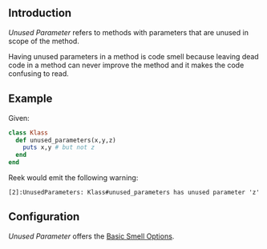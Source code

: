 ## Introduction

_Unused Parameter_ refers to methods with parameters that are unused in scope of the method.

Having unused parameters in a method is code smell because leaving dead code in
a method can never improve the method and it makes the code confusing to read.

## Example

Given:

```ruby
class Klass
  def unused_parameters(x,y,z)
    puts x,y # but not z
  end
end
```

Reek would emit the following warning:

```
[2]:UnusedParameters: Klass#unused_parameters has unused parameter 'z'
```

## Configuration

_Unused Parameter_ offers the [Basic Smell Options](Basic-Smell-Options.md).

